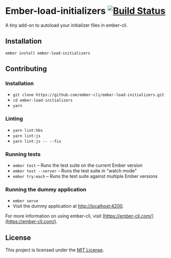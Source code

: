 Ember-load-initializers [![Build Status](https://travis-ci.org/ember-cli/ember-load-initializers.svg?branch=master)](https://travis-ci.org/ember-cli/ember-load-initializers)
==============================================================================

A tiny add-on to autoload your initializer files in ember-cli.

Installation
------------------------------------------------------------------------------

```
ember install ember-load-initializers
```

Contributing
------------------------------------------------------------------------------

### Installation

* `git clone https://github.com/ember-cli/ember-load-initializers.git`
* `cd ember-load-initializers`
* `yarn`

### Linting

* `yarn lint:hbs`
* `yarn lint:js`
* `yarn lint:js -- --fix`

### Running tests

* `ember test` – Runs the test suite on the current Ember version
* `ember test --server` – Runs the test suite in "watch mode"
* `ember try:each` – Runs the test suite against multiple Ember versions

### Running the dummy application

* `ember serve`
* Visit the dummy application at [http://localhost:4200](http://localhost:4200).

For more information on using ember-cli, visit [https://ember-cli.com/](https://ember-cli.com/).

License
------------------------------------------------------------------------------

This project is licensed under the [MIT License](LICENSE.md).
